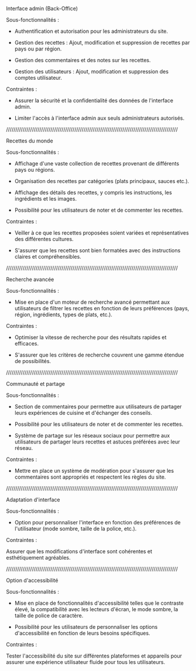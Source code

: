 Interface admin (Back-Office)

Sous-fonctionnalités :

- Authentification et autorisation pour les administrateurs du site.

- Gestion des recettes : Ajout, modification et suppression de recettes par pays ou par région.

- Gestion des commentaires et des notes sur les recettes.

- Gestion des utilisateurs : Ajout, modification et suppression des comptes utilisateur.


Contraintes :

- Assurer la sécurité et la confidentialité des données de l'interface admin.

- Limiter l'accès à l'interface admin aux seuls administrateurs autorisés.



/////////////////////////////////////////////////////////////////////////////////////////////



Recettes du monde

Sous-fonctionnalités :

- Affichage d'une vaste collection de recettes provenant de différents pays ou régions.

- Organisation des recettes par catégories (plats principaux, sauces etc.).

- Affichage des détails des recettes, y compris les instructions, les ingrédients et les images.

- Possibilité pour les utilisateurs de noter et de commenter les recettes.



Contraintes :

- Veiller à ce que les recettes proposées soient variées et représentatives des différentes cultures.

- S'assurer que les recettes sont bien formatées avec des instructions claires et compréhensibles.



/////////////////////////////////////////////////////////////////////////////////////////////



Recherche avancée

Sous-fonctionnalités :

- Mise en place d'un moteur de recherche avancé permettant aux utilisateurs de filtrer les recettes en fonction de leurs préférences (pays, région, ingrédients, types de plats, etc.).


Contraintes :

- Optimiser la vitesse de recherche pour des résultats rapides et efficaces.

- S'assurer que les critères de recherche couvrent une gamme étendue de possibilités.




/////////////////////////////////////////////////////////////////////////////////////////////




Communauté et partage

Sous-fonctionnalités :

- Section de commentaires pour permettre aux utilisateurs de partager leurs expériences de cuisine et d'échanger des conseils.

- Possibilité pour les utilisateurs de noter et de commenter les recettes.

- Système de partage sur les réseaux sociaux pour permettre aux utilisateurs de partager leurs recettes et astuces préférées avec leur réseau.



Contraintes :


- Mettre en place un système de modération pour s'assurer que les commentaires sont appropriés et respectent les règles du site.



/////////////////////////////////////////////////////////////////////////////////////////////




Adaptation d'interface

Sous-fonctionnalités :

- Option pour personnaliser l'interface en fonction des préférences de l'utilisateur (mode sombre, taille de la police, etc.).


Contraintes :

Assurer que les modifications d'interface sont cohérentes et esthétiquement agréables.





/////////////////////////////////////////////////////////////////////////////////////////////



Option d'accessibilité

Sous-fonctionnalités :


- Mise en place de fonctionnalités d'accessibilité telles que le contraste élevé, la compatibilité avec les lecteurs d'écran, le mode sombre, la taille de police de caractère.

- Possibilité pour les utilisateurs de personnaliser les options d'accessibilité en fonction de leurs besoins spécifiques.

Contraintes :

Tester l'accessibilité du site sur différentes plateformes et appareils pour assurer une expérience utilisateur fluide pour tous les utilisateurs.




